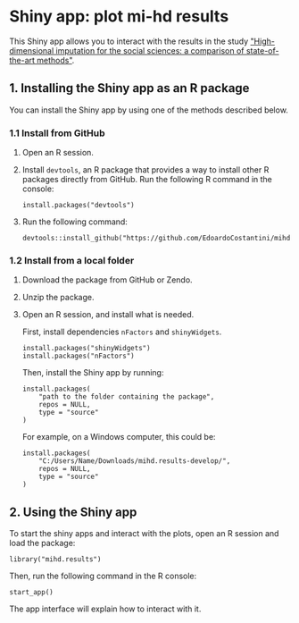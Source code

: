 # Shiny app: plot mi-hd results

This Shiny app allows you to interact with the results in the study ["High-dimensional imputation for the social sciences: a comparison of state-of-the-art methods"](<https://arxiv.org/abs/2208.13656>).

## 1. Installing the Shiny app as an R package

You can install the Shiny app by using one of the methods described below.

### 1.1 Install from GitHub

1. Open an R session.

2. Install `devtools`, an R package that provides a way to install other R packages directly from GitHub. Run the following R command in the console:

    ```
    install.packages("devtools")
    ```

3. Run the following command:

    ```
    devtools::install_github("https://github.com/EdoardoCostantini/mihd.results")
    ```

### 1.2 Install from a local folder

1. Download the package from GitHub or Zendo.

2. Unzip the package.
    
3. Open an R session, and install what is needed.

    First, install dependencies `nFactors` and `shinyWidgets`.

    ```
    install.packages("shinyWidgets")
    install.packages("nFactors")
    ```

    Then, install the Shiny app by running:

    ```
    install.packages(
        "path to the folder containing the package",
        repos = NULL,
        type = "source"
    )
    ```

    For example, on a Windows computer, this could be:

    ```
    install.packages(
        "C:/Users/Name/Downloads/mihd.results-develop/",
        repos = NULL,
        type = "source"
    )
    ```

## 2. Using the Shiny app

To start the shiny apps and interact with the plots, open an R session and load the package:

```
library("mihd.results")
```

Then, run the following command in the R console:

```
start_app()
```

The app interface will explain how to interact with it.
